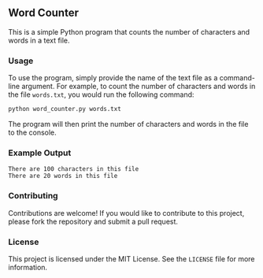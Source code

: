 ## Word Counter

This is a simple Python program that counts the number of characters and words in a text file.

### Usage

To use the program, simply provide the name of the text file as a command-line argument. For example, to count the number of characters and words in the file `words.txt`, you would run the following command:

```bash
python word_counter.py words.txt
```

The program will then print the number of characters and words in the file to the console.

### Example Output

```
There are 100 characters in this file
There are 20 words in this file
```

### Contributing

Contributions are welcome! If you would like to contribute to this project, please fork the repository and submit a pull request.

### License

This project is licensed under the MIT License. See the `LICENSE` file for more information.
